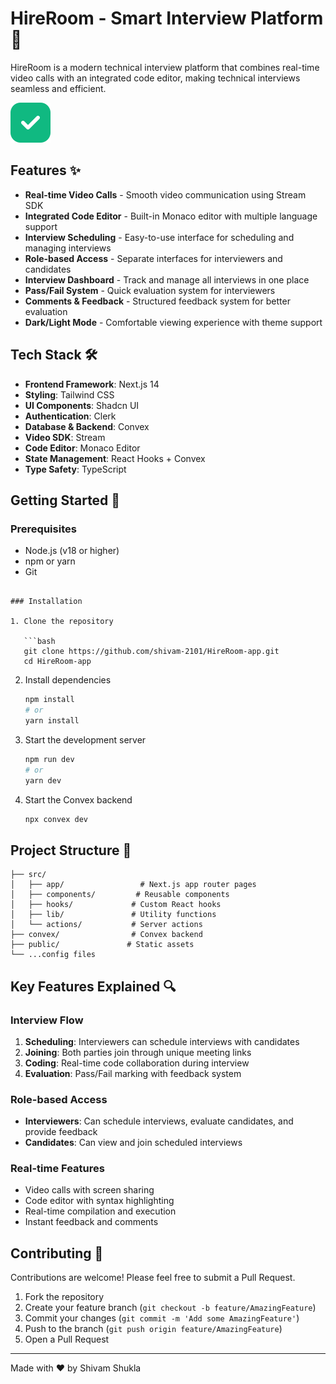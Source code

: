 # HireRoom - Smart Interview Platform 🎯

HireRoom is a modern technical interview platform that combines real-time video calls with an integrated code editor, making technical interviews seamless and efficient.

![HireRoom Logo](public/icon.svg)

## Features ✨

- **Real-time Video Calls** - Smooth video communication using Stream SDK
- **Integrated Code Editor** - Built-in Monaco editor with multiple language support
- **Interview Scheduling** - Easy-to-use interface for scheduling and managing interviews
- **Role-based Access** - Separate interfaces for interviewers and candidates
- **Interview Dashboard** - Track and manage all interviews in one place
- **Pass/Fail System** - Quick evaluation system for interviewers
- **Comments & Feedback** - Structured feedback system for better evaluation
- **Dark/Light Mode** - Comfortable viewing experience with theme support

## Tech Stack 🛠️

- **Frontend Framework**: Next.js 14
- **Styling**: Tailwind CSS
- **UI Components**: Shadcn UI
- **Authentication**: Clerk
- **Database & Backend**: Convex
- **Video SDK**: Stream
- **Code Editor**: Monaco Editor
- **State Management**: React Hooks + Convex
- **Type Safety**: TypeScript

## Getting Started 🚀

### Prerequisites

- Node.js (v18 or higher)
- npm or yarn
- Git

```

### Installation

1. Clone the repository

   ```bash
   git clone https://github.com/shivam-2101/HireRoom-app.git
   cd HireRoom-app
   ```

2. Install dependencies

   ```bash
   npm install
   # or
   yarn install
   ```

3. Start the development server

   ```bash
   npm run dev
   # or
   yarn dev
   ```

4. Start the Convex backend
   ```bash
   npx convex dev
   ```

## Project Structure 📁

```
├── src/
│   ├── app/                 # Next.js app router pages
│   ├── components/         # Reusable components
│   ├── hooks/             # Custom React hooks
│   ├── lib/               # Utility functions
│   └── actions/           # Server actions
├── convex/                # Convex backend
├── public/               # Static assets
└── ...config files
```

## Key Features Explained 🔍

### Interview Flow

1. **Scheduling**: Interviewers can schedule interviews with candidates
2. **Joining**: Both parties join through unique meeting links
3. **Coding**: Real-time code collaboration during interview
4. **Evaluation**: Pass/Fail marking with feedback system

### Role-based Access

- **Interviewers**: Can schedule interviews, evaluate candidates, and provide feedback
- **Candidates**: Can view and join scheduled interviews

### Real-time Features

- Video calls with screen sharing
- Code editor with syntax highlighting
- Real-time compilation and execution
- Instant feedback and comments

## Contributing 🤝

Contributions are welcome! Please feel free to submit a Pull Request.

1. Fork the repository
2. Create your feature branch (`git checkout -b feature/AmazingFeature`)
3. Commit your changes (`git commit -m 'Add some AmazingFeature'`)
4. Push to the branch (`git push origin feature/AmazingFeature`)
5. Open a Pull Request

---

Made with ❤️ by Shivam Shukla
